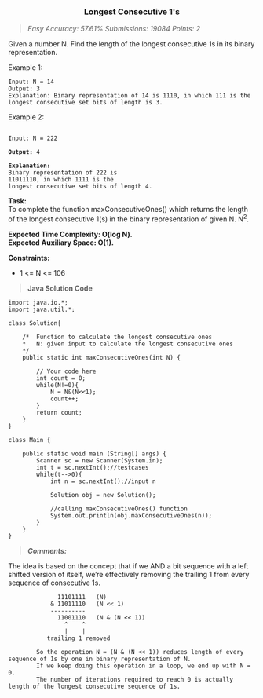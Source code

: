 <h3 align="center"> Longest Consecutive 1's </h3>

> _Easy Accuracy: 57.61% Submissions: 19084 Points: 2_

Given a number N. Find the length of the longest consecutive 1s in its binary representation.

Example 1:
```
Input: N = 14
Output: 3
Explanation: Binary representation of 14 is 1110, in which 111 is the longest consecutive set bits of length is 3.
 ```

Example 2:

<div><pre><code>
Input: N = 222<br>
<strong>Output:</strong> 4<br>
<strong>Explanation:</strong> 
Binary representation of 222 is 
11011110, in which 1111 is the 
longest consecutive set bits of length 4. 
</code></pre>
</div>

**Task:**<br> 
	To complete the function maxConsecutiveOnes() which returns the length of the longest consecutive 1(s) in the binary representation of given N. N<sup>2</sup>.

**Expected Time Complexity: O(log N).<br>
Expected Auxiliary Space: O(1).**

**Constraints:**<br>
- 1 <= N <= 106


> **Java Solution Code**
```
import java.io.*;
import java.util.*;

class Solution{
    
    /*  Function to calculate the longest consecutive ones
    *   N: given input to calculate the longest consecutive ones
    */
    public static int maxConsecutiveOnes(int N) {
        
        // Your code here
        int count = 0;
        while(N!=0){
            N = N&(N<<1);
            count++;
        }
        return count;
    }
}

class Main {
    
	public static void main (String[] args) {
		Scanner sc = new Scanner(System.in);
		int t = sc.nextInt();//testcases
		while(t-->0){
		    int n = sc.nextInt();//input n
		    
		    Solution obj = new Solution();
		    
		    //calling maxConsecutiveOnes() function
		    System.out.println(obj.maxConsecutiveOnes(n));
		}
	}
}
```

> ***Comments:***

<div>
             The idea is based on the concept that if we AND a bit sequence with a left shifted version of itself,
             we’re effectively removing the trailing 1 from every sequence of consecutive 1s.
             
                  11101111   (N)
                & 11011110   (N << 1)
                ---------- 
                  11001110   (N & (N << 1))
                    ^    ^      
                    |    |
               trailing 1 removed
               
            So the operation N = (N & (N << 1)) reduces length of every sequence of 1s by one in binary representation of N.
            If we keep doing this operation in a loop, we end up with N = 0.
            The number of iterations required to reach 0 is actually length of the longest consecutive sequence of 1s.
</div>

